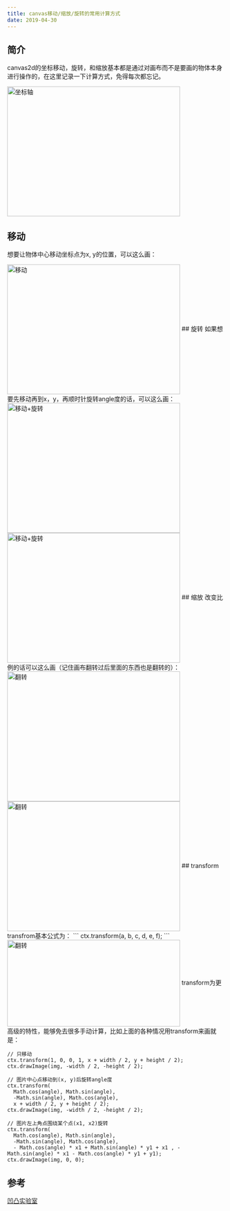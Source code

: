 ```yaml
---
title: canvas移动/缩放/旋转的常用计算方式
date: 2019-04-30
---
```

## 简介
  canvas2d的坐标移动，旋转，和缩放基本都是通过对画布而不是要画的物体本身进行操作的，在这里记录一下计算方式，免得每次都忘记。

 <img  src="http://hukeblog.cn/blog/coordinate.png" width = "400" height = "300" alt="坐标轴" align=center />

## 移动
  想要让物体中心移动坐标点为x, y的位置，可以这么画：
  
 <img src="http://hukeblog.cn/blog/translate1.png" width = "400" height = "300" alt="移动" align=center />
## 旋转
  如果想要先移动再到x，y，再顺时针旋转angle度的话，可以这么画：

 <img src="http://hukeblog.cn/blog/rotate.png" width = "400" height = "300" alt="移动+旋转" align=center />
 <img src="http://hukeblog.cn/blog/draw_translate_and_rotate.png" width = "400" height = "300" alt="移动+旋转" align=center />
## 缩放
  改变比例的话可以这么画（记住画布翻转过后里面的东西也是翻转的）：

 <img src="http://hukeblog.cn/blog/flip.png" width = "400" height = "300" alt="翻转" align=center />
 <img src="http://hukeblog.cn/blog/draw_flip.png" width = "400" height = "300" alt="翻转" align=center />
## transform
  transfrom基本公式为：
  ```
  ctx.transform(a, b, c, d, e, f);
  ```
  <img src="http://hukeblog.cn/blog/matrix.png" width = "400" height = "200" alt="翻转" align=center />
  transform为更高级的特性，能够免去很多手动计算，比如上面的各种情况用transform来画就是：

  ```
  // 只移动
  ctx.transform(1, 0, 0, 1, x + width / 2, y + height / 2);
  ctx.drawImage(img, -width / 2, -height / 2);
  ```

  ```
  // 图片中心点移动到(x, y)后旋转angle度
  ctx.transform(
    Math.cos(angle), Math.sin(angle),
    -Math.sin(angle), Math.cos(angle),
    x + width / 2, y + height / 2);
  ctx.drawImage(img, -width / 2, -height / 2);

  // 图片左上角点围绕某个点(x1, x2)旋转
  ctx.transform(
    Math.cos(angle), Math.sin(angle),
    -Math.sin(angle), Math.cos(angle),
    - Math.cos(angle) * x1 + Math.sin(angle) * y1 + x1 , - Math.sin(angle) * x1 - Math.cos(angle) * y1 + y1);
  ctx.drawImage(img, 0, 0);
  ```


## 参考
[凹凸实验室](https://aotu.io/notes/2017/05/25/canvas-img-rotate-and-flip/index.html)